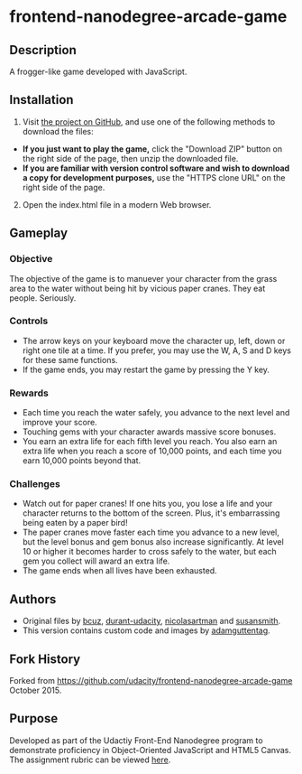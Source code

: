 # frontend-nanodegree-arcade-game

## Description
A frogger-like game developed with JavaScript.

## Installation
1. Visit [the project on GitHub](https://github.com/adamguttentag/frontend-nanodegree-arcade-game), and use one of the following methods to download the files:

  * **If you just want to play the game,** click the "Download ZIP" button on the right side of the page, then unzip the downloaded file.
  * **If you are familiar with version control software and wish to download a copy for development purposes,** use the "HTTPS clone URL" on the right side of the page.

2. Open the index.html file in a modern Web browser.

## Gameplay
### Objective
The objective of the game is to manuever your character from the grass area to the water without being hit by vicious paper cranes. They eat people. Seriously.

### Controls
* The arrow keys on your keyboard move the character up, left, down or right one tile at a time. If you prefer, you may use the W, A, S and D keys for these same functions.
* If the game ends, you may restart the game by pressing the Y key.

### Rewards
* Each time you reach the water safely, you advance to the next level and improve your score.
* Touching gems with your character awards massive score bonuses.
* You earn an extra life for each fifth level you reach. You also earn an extra life when you reach a score of 10,000 points, and each time you earn 10,000 points beyond that.

### Challenges
* Watch out for paper cranes! If one hits you, you lose a life and your character returns to the bottom of the screen. Plus, it's embarrassing being eaten by a paper bird!
* The paper cranes move faster each time you advance to a new level, but the level bonus and gem bonus also increase significantly. At level 10 or higher it becomes harder to cross safely to the water, but each gem you collect will award an extra life.
* The game ends when all lives have been exhausted.

## Authors
* Original files by [bcuz](https://github.com/bcuz), [durant-udacity](https://github.com/durant-udacity), [nicolasartman](https://github.com/nicolasartman) and [susansmith](https://github.com/susansmith).
* This version contains custom code and images by [adamguttentag](https://github.com/adamguttentag).

## Fork History
Forked from https://github.com/udacity/frontend-nanodegree-arcade-game October 2015.

## Purpose
Developed as part of the Udactiy Front-End Nanodegree program to demonstrate proficiency in Object-Oriented JavaScript and HTML5 Canvas. The assignment rubric can be viewed [here](https://www.udacity.com/course/viewer#!/c-ud015/l-3072058665/m-3072588797).

